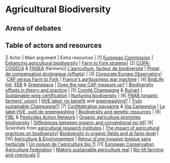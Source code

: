 # Agricultural Biodiversity

## Arena of debates

## Table of actors and resources

|| Actor | Main argument | Extra resources |
|1| [European Commission](https://ec.europa.eu/commission/presscorner/detail/en/IP_21_2711) | [Enhancing agricultural biodiversity](https://ec.europa.eu/info/food-farming-fisheries/sustainability/environmental-sustainability/biodiversity_en) |  [Farm to Fork strategy](https://ec.europa.eu/food/horizontal-topics/farm-fork-strategy_en)|
|2| [COPA-COGECA](https://copa-cogeca.eu/about-copa) & [FNSEA](https://www.fnsea.fr/communiques-de-presse/strategies-farm-to-fork-et-biodiversite-la-commission-fait-fausse-route/) (farmers)| [L'agriculture, facteur de biodiversité](https://www.fnsea.fr/actualit%C3%A9s/lagriculture-facteur-de-biodiversite) | [Projet de compensation écologique (offsets)](https://www.symbiose-biodiversite.com/le-medef-plante-des-haies-dans-la-marne-pour-compenser-un-bilan-carbone) |
|3| [Corporate Europe Observatory](https://corporateeurope.org/en/what-we-do)| [CAP versus Farm to Fork](https://corporateeurope.org/sites/default/files/2020-10/CAP_Farm-to-Fork-Final_0.pdf) | [France's agribusiness war machine](https://corporateeurope.org/en/2020/10/fnsea-frances-agribusiness-war-machine-name-farmers-defence) |
|4| [BirdLife Intl](https://www.birdlife.org/europe-and-central-asia/news/press-release-bad-CAP-Deal-kill-nature_25June2021), [EEB](https://eeb.org/major-new-eu-farm-policy-will-worsen-environmental-crises) & [Greenpeace](https://www.greenpeace.org/eu-unit/issues/nature-food/45751/fake-green-deal-reached-on-eu-farm-plan/) | [Does the new CAP measure up?](https://www.greenpeace.org/static/planet4-eu-unit-stateless/2021/06/874e7b56-2021-06-29-cap-10-tests-green-deal-compatible-farm-policy.pdf) | [Biodiversity offsets in theory and practice](https://www.cambridge.org/core/journals/oryx/article/biodiversity-offsets-in-theory-and-practice/EDBF70717C273662B6D8EE0876370095) |
|5| [Comité Champagne](https://www.champagne.fr/en/sustainable-development/champagne-sustainable-development) & [Ruinart](https://www.ruinart.com/en-us/sustainability-commitments/biodiversity) | [Sustainable wine certification](https://discoversustainablewine.com/france/) | [Nurturing biodiversity](https://www.ruinart.com/sites/ruinart/files/2021-03/PR_REFORESTACTION_MARCH2021_RUINART_0.pdf) |
|6| [FNAB (organic farmers' union)](https://www.fnab.org/espace-presse/retrouvez-ici-tous-nos-communiques/1115-cp-la-fnab-demande-la-reouverture-des-arbitrages-sur-l-eco-regime) | [HVE label: no benefit](https://www.wine-business-international.com/wine/news/french-biodiversity-office-leaks-damaging-report) and [greenwashing?](https://etvpass.com/high-environmental-value-label-greenwashing-of-intensive-agriculture-news/) | [Truly sustainable Champagne?](https://sustainablewine.co.uk/how-far-away-is-truly-sustainable-champagne)|
|7| [Confédération paysanne](https://www.confederationpaysanne.fr/sites/1/qui/documents/PLAQUETTE%20CONF-BD.pdf) & [Via Campesina](https://viacampesina.org/en/international-peasants-voice/) | [Le label HVE, outil de greenwashing](https://www.confederationpaysanne.fr/sites/1/articles/documents/HVE-Outil_Greenwahing_pas_TransitionAgricole.pdf) | [Biodiversity and genetic resources](https://viacampesina.org/en/biodiversity-and-genetic-resources12) |
|8| [FIBL](https://www.fibl.org/en/about-us) & [Pesticides Action Network](https://www.pan-europe.info/issues/pesticides-and-loss-biodiversity) | [Organic agriculture promotes biodiversity](https://orgprints.org/id/eprint/20247/1/1548-biodiversity.pdf) | [Differences between organic and conventional no-till](https://newsociety.com/blogs/news/important-differences-between-organic-vs-conventional-no-till?sitedomain=row&_ga=2.131656970.486024350.1629875043-882265648.1629875043)|
|9| Scientists from [agricultural research institutes](https://www.inrae.fr/en/biodiversity) | [The impact of agricultural practices on biodiversity](https://www.gwct.org.uk/media/841551/The-impact-of-agricultural-practices-on-biodiversity.pdf)| [Biodiversity in organic fields and at farm-level](https://hal.inrae.fr/hal-02639230/document) |
|10| [Agriculture & Environnement](https://www.agriculture-environnement.fr/qui-sommes-nous) | [Retour d'une invasive toxique sans herbicide](https://www.agriculture-environnement.fr/2012/04/05/du-datura-dans-des-haricots-verts) | [Un poison de l'agriculture bio ?](https://www.francetvinfo.fr/sante/alimentation/le-datura-une-plante-invasive-hallucinogene-est-il-le-poison-de-l-agriculture-bio_3618879.html)|
|11| [European Conservation Agriculture Federation](https://ecaf.org/) | [Making sustainable agriculture real](https://ecaf.org/wp-content/uploads/2021/02/4-CA-and-CAP-2020.pdf) | [No-till farming and chemicals](https://www.researchgate.net/publication/263565951_No-till_Farming_and_the_Environment_Do_No-Till_Systems_Require_More_Chemicals) ||
